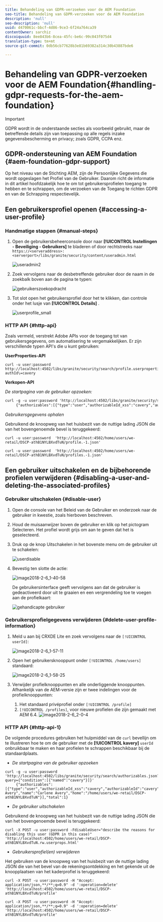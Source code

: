 ```yaml
---
title: Behandeling van GDPR-verzoeken voor de AEM Foundation
seo-title: Behandeling van GDPR-verzoeken voor de AEM Foundation
description: 'null'
seo-description: 'null'
uuid: d470061c-bbcf-4d86-9ce3-6f24a764ca39
contentOwner: sarchiz
discoiquuid: 8ee843b6-8cea-45fc-be6c-99c043f075d4
translation-type: tm+mt
source-git-commit: 0db56cb77628b3e81b69382a314c30b43887bde6

---
```



# Behandeling van GDPR-verzoeken voor de AEM Foundation{#handling-gdpr-requests-for-the-aem-foundation}

>[!IMPORTANT]
>
>GDPR wordt in de onderstaande secties als voorbeeld gebruikt, maar de betreffende details zijn van toepassing op alle regels inzake gegevensbescherming en privacy; zoals GDPR, CCPA enz.

## GDPR-ondersteuning van AEM Foundation {#aem-foundation-gdpr-support}

Op het niveau van de Stichting AEM, zijn de Persoonlijke Gegevens die wordt opgeslagen het Profiel van de Gebruiker. Daarom richt de informatie in dit artikel hoofdzakelijk hoe te om tot gebruikersprofielen toegang te hebben en te schrappen, om de verzoeken van de Toegang te richten GDPR en van de Schrapping respectievelijk.

## Een gebruikersprofiel openen {#accessing-a-user-profile}

### Handmatige stappen {#manual-steps}

1. Open de gebruikersbeheerconsole door naar **[!UICONTROL Instellingen - Beveiliging - Gebruikers]** te bladeren of door rechtstreeks naar `https://<serveraddress>:<serverport>/libs/granite/security/content/useradmin.html`

   ![useradmin2](assets/useradmin2.png)

1. Zoek vervolgens naar de desbetreffende gebruiker door de naam in de zoekbalk boven aan de pagina te typen:

   ![gebruikerszoekopdracht](assets/usersearch.png)

1. Tot slot open het gebruikersprofiel door het te klikken, dan controle onder het lusje van **[!UICONTROL Details]** .

   ![userprofile_small](assets/userprofile_small.png)

### HTTP API {#http-api}

Zoals vermeld, verstrekt Adobe APIs voor de toegang tot van gebruikersgegevens, om automatisering te vergemakkelijken. Er zijn verschillende typen API&#39;s die u kunt gebruiken:

**UserProperties-API**

```shell
curl -u user:password http://localhost:4502/libs/granite/security/search/profile.userproperties.json\?authId\=cavery
```

**Verkopen-API**

*De startpagina van de gebruiker opzoeken:*

```xml
curl -g -u user:password 'http://localhost:4502/libs/granite/security/search/authorizables.json?query={"condition":[{"named":"cavery"}]}'
     {"authorizables":[{"type":"user","authorizableId_xss":"cavery","authorizableId":"cavery","name_xss":"Carlene Avery","name":"Carlene Avery","home":"/home/users/we-retail/DSCP-athB1NYLBXvdTuN"}],"total":1}
```

*Gebruikersgegevens ophalen*

Gebruikend de knoopweg van het huisbezit van de nuttige lading JSON die van het bovengenoemde bevel is teruggekeerd:

```shell
curl -u user:password  'http://localhost:4502/home/users/we-retail/DSCP-athB1NYLBXvdTuN/profile.-1.json'
```

```shell
curl -u user:password  'http://localhost:4502/home/users/we-retail/DSCP-athB1NYLBXvdTuN/profiles.-1.json'
```

## Een gebruiker uitschakelen en de bijbehorende profielen verwijderen {#disabling-a-user-and-deleting-the-associated-profiles}

### Gebruiker uitschakelen {#disable-user}

1. Open de console van het Beleid van de Gebruiker en onderzoek naar de gebruiker in kwestie, zoals hierboven beschreven.
1. Houd de muisaanwijzer boven de gebruiker en klik op het pictogram Selecteren. Het profiel wordt grijs om aan te geven dat het is geselecteerd.

1. Druk op de knop Uitschakelen in het bovenste menu om de gebruiker uit te schakelen:

   ![userdisable](assets/userdisable.png)

1. Bevestig ten slotte de actie:

   ![image2018-2-6_1-40-58](assets/image2018-2-6_1-40-58.png)

   De gebruikersinterface geeft vervolgens aan dat de gebruiker is gedeactiveerd door uit te graaien en een vergrendeling toe te voegen aan de profielkaart:

   ![gehandicapte gebruiker](assets/disableduser.png)

### Gebruikersprofielgegevens verwijderen {#delete-user-profile-information}

1. Meld u aan bij CRXDE Lite en zoek vervolgens naar de `[!UICONTROL userId]`:

   ![image2018-2-6_1-57-11](assets/image2018-2-6_1-57-11.png)

1. Open het gebruikersknooppunt onder `[!UICONTROL /home/users]` standaard:

   ![image2018-2-6_1-58-25](assets/image2018-2-6_1-58-25.png)

1. Verwijder profielknooppunten en alle onderliggende knooppunten. Afhankelijk van de AEM-versie zijn er twee indelingen voor de profielknooppunten:

   1. Het standaard privéprofiel onder `[!UICONTROL /profile]`
   1. `[!UICONTROL /profiles]`, voor nieuwe profielen die zijn gemaakt met AEM 6.4.
   ![image2018-2-6_2-0-4](assets/image2018-2-6_2-0-4.png)

### HTTP API {#http-api-1}

De volgende procedures gebruiken het hulpmiddel van de `curl` bevellijn om te illustreren hoe te om de gebruiker met de **[!UICONTROL kavery]** `userId` onbruikbaar te maken en haar profielen te schrappen beschikbaar bij de standaardplaats.

* *De startpagina van de gebruiker opzoeken*

```shell
curl -g -u user:password 'http://localhost:4502/libs/granite/security/search/authorizables.json?query={"condition":[{"named":"cavery"}]}'
     {"authorizables":[{"type":"user","authorizableId_xss":"cavery","authorizableId":"cavery","name_xss":"Carlene Avery","name":"Carlene Avery","home":"/home/users/we-retail/DSCP-athB1NYLBXvdTuN"}],"total":1}
```

* *De gebruiker uitschakelen*

Gebruikend de knoopweg van het huisbezit van de nuttige lading JSON die van het bovengenoemde bevel is teruggekeerd:

```shell
curl -X POST -u user:password -FdisableUser="describe the reasons for disabling this user (GDPR in this case)" 'http://localhost:4502/home/users/we-retail/DSCP-athB1NYLBXvdTuN.rw.userprops.html'
```

* *Gebruikersprofiel(en) verwijderen*

Het gebruiken van de knoopweg van het huisbezit van de nuttige lading JSON die van het bevel van de rekeningsontdekking en het gekende uit de knoopplaatsen van het kaderprofiel is teruggekeerd:

```shell
curl -X POST -u user:password -H "Accept: application/json,**/**;q=0.9" -d ':operation=delete' 'http://localhost:4502/home/users/we-retail/DSCP-athB1NYLBXvdTuN/profile'
```

```shell
curl -X POST -u user:password -H "Accept: application/json,**/**;q=0.9" -d ':operation=delete' 'http://localhost:4502/home/users/we-retail/DSCP-athB1NYLBXvdTuN/profile'
```


